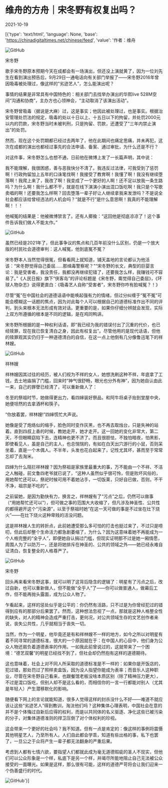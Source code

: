# 维舟的方舟｜宋冬野有权复出吗？

2021-10-19

[{'type': 'text/html', 'language': None, 'base': 'https://chinadigitaltimes.net/chinese/feed', 'value': '作者：维舟

![GitHub](https://chinadigitaltimes.net/chinese/files/2021/10/post-672221-616e0b12e9ce2.)

宋冬野

歌手宋冬野原本预期今天在成都会有一场演出，但还没上演就黄了，因为一位刘先生在看到演出预告后，9月29日一通电话向有关部门举报了——宋冬野2016年曾因吸毒被处理过，像这样的“劣迹艺人”，怎么能演出呢？

事情的结果是非常具有中国特色的：相关部门去找举办演出的华熙live 528M空间“沟通和协商”，主办方也心领神会，“主动取消了该演出活动”。

宋冬野曾吸毒（据说是大麻）过，这是事实；他因此被处理过，也是事实。根据治安管理处罚法的规定，吸毒的处以十日以上、十五日以下的拘留，并处罚2000元以内的罚款，宋冬野当时未被判刑，只是拘留、罚款，还遭受了“三年内禁止演出”的处罚。

然而，现在这个处罚期都已经过去两年了，他在此期间也痛定思痛，并未再犯，这次在成都的演出也都经过事先的合法申请、备案、通过审批，为什么还是不行？

对这件事，宋冬野怎么也想不通，日前他在微博上发了一长篇声明，其中说：



我不能理解，我很困惑，善与恶我快分不清了。我违反过法律，可我受到了惩罚啊！行政拘留加上五年的口诛笔伐啊！我接受了教育啊！我懂了啊！我没有继续堕落啊！我爬上来了，我改了啊！我变成了一个更好的人啊！还不足以放我一条生路吗？为什么啊！我什么都不干，就是在线下演演小演出混口饭吃啊！我只是个写歌卖唱的啊！还要我怎么样啊？回去堕落一辈子好让人继续拿我来发泄吗？不是说全社会都应该给曾经违法的人机会吗？“就是不行”是什么意思啊！我真的不能理解啊！！！



他喊冤的结果是：他被微博禁言了。还有人揶揄：“这回他是彻底凉凉了！这个事件告诉我们做人不能太作。”

![GitHub](https://chinadigitaltimes.net/chinese/files/2021/10/post-672221-616e0b12f29ee.)

虽然已经是2021年了，但此事争议的焦点和几百年前没什么区别，仍是一个放大版的村民社会道德审判：这人喊冤，他到底冤不冤？

宋冬野本人当然觉得很冤，但看看网上就知道，铺天盖地的言论都认为他活该：“宋冬野觉得自己委屈……那缉毒警察呢？”“宋冬野的长文，典型的巨婴言论：我是受害者，我没责任，我都没再继续犯错了，还要我怎么样，我赚钱可不容易了。”《人民日报》旗下“侠客岛”的评论标题是《宋冬野，甭觉得自己委屈》，《环球人物杂志》说得更直白：《吸毒艺人自称“受害者”，宋冬野你咋有脸喊冤？！》

尽管“冤”在中国社会的道德话语中能唤起强有力的情绪，但过分纠缠于“冤不冤”可能会模糊这一话题的焦点，因为对此每个人可以根据自己的道德标准作出不同的评判，到头来根本无法形成有效对话。更重要的是，如果你仔细分辨就会发现，实际上双方所遵循的根本是不同的逻辑，是在鸡同鸭讲。

宋冬野所根据的是一种权利话语，即“我已经为我的错误付出了沉重的代价，也已经赎罪，现在我已恢复清白之身，因此有权复出”。尽管他用的是现代话语，但他的赎罪观其实仍归于一种道德清白的自信，在这一点上他倒有几分像鲁迅笔下的祥林嫂。

![GitHub](https://chinadigitaltimes.net/chinese/files/2021/10/post-672221-616e0b1307758.)

祥林嫂

祥林嫂因其过往的经历，被人们视为不祥的女人，她想洗刷这种不祥，年底拿了工钱，去土地庙捐了门槛，回来时“神气很舒畅，眼光也分外有神”，因为她自认由此一来，自己的罪孽已经清了，可以重新做人了：



冬至的祭祖时节，她做得更出力，看四婶装好祭品，和阿牛将桌子抬到堂屋中央，她便坦然的去拿酒杯和筷子。

“你放着罢，祥林嫂!”四婶慌忙大声说。

她像是受了炮烙似的缩手，脸色同时变作灰黑，也不再去取烛台，只是失神的站着。直到四叔上香的时候，教她走开，她才走开。这一回她的变化非常大，第二天，不但眼睛窈陷下去，连精神也更不济了。而且很胆怯，不独怕暗夜，怕黑影，即使看见人，虽是自己的主人，也总惴惴的，有如在白天出穴游行的小鼠，否则呆坐着，直是一个木偶人。不半年，头发也花白起来了，记性尤其坏，甚而至于常常忘却了去淘米。



四婶为什么阻拦祥林嫂？因为祭祖是家族里最重大的事，万不能由一个不祥、不洁之人触碰，前文鲁四老爷就已说了，“这种人虽然似乎很可怜，但是败坏风俗的，用她帮忙还可以，祭祀时候可用不着她沾手，一切饭莱，只好自已做，否则，不干不净，祖宗是不吃的”。

之前留她，是因为勤快有力，换言之，祥林嫂有了“污点”之后，仍然可以做事（“用她帮忙还可以”），但可做之事的范围大大收缩了，但凡涉及神圣性、公共性的都得避开这个“污染源”，以至于祭祖时她“在这一天可做的事是不过坐在灶下烧火”——在灶下烧火这种卑贱的活没问题。

这是祥林嫂人生的转折点，此前她遭受那么多可怕的打击也挺过来了，不过只是唠叨，但此后却整个生命活力都急剧萎缩了，为什么？因为这意味着她不再能成为一个人格完整的“全乎人”，即便她自认捐过门槛，但现实证明那不过是她一厢情愿，周围人为了以防万一，还是将她排斥在神圣的、公共的领域之外——她已经永难自证清白，恢复整全的人格尊严了。

![GitHub](https://chinadigitaltimes.net/chinese/files/2021/10/post-672221-616e0b131a57e.)

宋冬野

回头再来看宋冬野这事，就可以明了这背后隐含的逻辑了：明星有了污点之后，改过自新，也可以重新做人，但不能做“全乎人”了——你可以做普通人，做幕后工作，但不能再抛头露面，成为公众人物了。

乍看起来，这样的惩处似乎是公平的：你仍然有活路，只不过是为你曾经犯过的错得到应有的那部分后果罢了。然而，这种想法忽视了一点，那就是这种人格整全性的缺失，对人的精神会造成严重打击，更何况，对公共领域生存的文艺创作者来说，丧失公共性，几乎就相当于丧失一切。

当然，作为一个明星，他毕竟还是有和祥林嫂不一样的地方，如今之所以对明星有着不同寻常的道德标准，很大的一个原因就在于：在中国人的心目中，他们身为公众人物还肩负着道德表率的作用。一如我此前曾说过的，这就带来了一个困境：“德艺双馨”的明星已经找不到了，但社会却仍然抱有这样的道德期待。

这也意味着，社会上对不同人所采取的道德标准是不一样的：如果你是开饭店的，犯过错，那处罚过了照样卖盒饭，因为没人指望你能成为表率；而音乐人这种职业，尽管在宋冬野自己看来，也跟餐馆老板没啥本质区别（除了精神压力更大），不过是混口饭吃，但别人却不是这么看的，而相信你的一言一行都能对别人（尤其是年轻人）产生潜移默化的影响。

随便看下网上的言论就能知道，很多人觉得这样的封杀没什么不好——难道不就应该让这些“劣迹艺人”得到教训，淘汰他们吗？这种集体心理表明，中国社会在意的并不是个体悔过自新后应得的权利，而是以共同体的名义驱逐、净化这些已被污染的分子，对集体道德准则的捍卫压倒了对个体权利的珍视。

这会带来一个更好的社会吗？我不知道。但有一点是肯定的：像这样的事例将震慑其他明星艺人，乃至所有人。人们自此都会学乖，知道有些出格的事，私下也罢了，一旦公之于众将产生一辈子都无法翻身的严重后果。

考虑到人都有七情六欲，要指望人们都就此成为毫无道德瑕疵的圣人不现实，但他们可以公众形象是一个样，私底下是另一个样，并竭尽所能地阻止自己无法被公众接受的一面曝光。如果是这样，那么很有可能，这样的道德严苛将会让我们迎来一个伪善盛行的时代。

![GitHub](https://chinadigitaltimes.net/chinese/files/2021/10/post-672221-616e0b13410cf.png)'}]